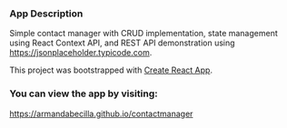 ### App Description

Simple contact manager with CRUD implementation, state management using React Context API, and REST API demonstration using https://jsonplaceholder.typicode.com.


This project was bootstrapped with [Create React App](https://github.com/facebook/create-react-app).


### You can view the app by visiting:

https://armandabecilla.github.io/contactmanager
